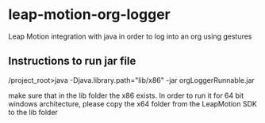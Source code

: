 leap-motion-org-logger
======================

Leap Motion integration with java in order to log into an org using gestures

Instructions to run jar file
----------------------------
/project_root>java -Djava.library.path="lib/x86" -jar orgLoggerRunnable.jar


make sure that in the lib folder the x86 exists. In order to run it for 64 bit windows architecture, please copy the x64 folder from the LeapMotion SDK to the lib folder 

